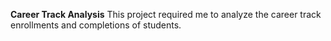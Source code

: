 **Career Track Analysis**
This project required me to analyze the career track enrollments and completions of students.

